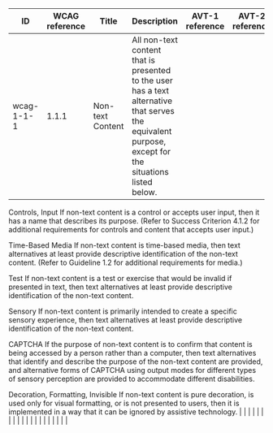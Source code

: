 | ID 	| WCAG reference 	| Title 	| Description 	| AVT-1 reference 	| AVT-2 reference 	| AVT-3 reference 	|
|----------	|----------------	|-------	|-------------	|-----------------	|-----------------	|-----------------	|
|wcag-1-1-1 | 1.1.1               	|Non-text Content       	|All non-text content that is presented to the user has a text alternative that serves the equivalent purpose, except for the situations listed below.

Controls, Input
If non-text content is a control or accepts user input, then it has a name that describes its purpose. (Refer to Success Criterion 4.1.2 for additional requirements for controls and content that accepts user input.)

Time-Based Media
If non-text content is time-based media, then text alternatives at least provide descriptive identification of the non-text content. (Refer to Guideline 1.2 for additional requirements for media.)

Test
If non-text content is a test or exercise that would be invalid if presented in text, then text alternatives at least provide descriptive identification of the non-text content.

Sensory
If non-text content is primarily intended to create a specific sensory experience, then text alternatives at least provide descriptive identification of the non-text content.

CAPTCHA
If the purpose of non-text content is to confirm that content is being accessed by a person rather than a computer, then text alternatives that identify and describe the purpose of the non-text content are provided, and alternative forms of CAPTCHA using output modes for different types of sensory perception are provided to accommodate different disabilities.

Decoration, Formatting, Invisible
If non-text content is pure decoration, is used only for visual formatting, or is not presented to users, then it is implemented in a way that it can be ignored by assistive technology.             	|                 	|                 	|                 	|
|    	|                	|       	|             	|                 	|                 	|                 	|
|    	|                	|       	|             	|                 	|                 	|                 	|
